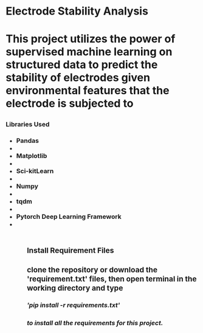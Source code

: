 <h1> Electrode Stability Analysis <h1>

This project utilizes the power of supervised machine learning on structured data to predict the stability of electrodes given environmental features
that the electrode is subjected to
<br>
<h3> Libraries Used <h3>
<ul>
    <li>Pandas<li>
    <li>Matplotlib<li>
    <li>Sci-kitLearn<li>
    <li>Numpy<li>
    <li>tqdm<li>
    <li>Pytorch Deep Learning Framework<li>
<ul>
<br>
<h3>Install Requirement Files<h3>
clone the repository or download the 'requirement.txt' files, then open terminal in the working directory and  type <h5>'pip install -r requirements.txt'<h5> to install all the requirements for this project.
